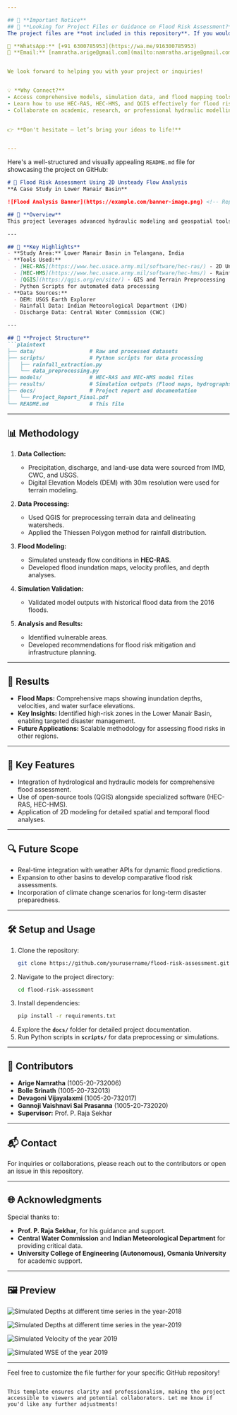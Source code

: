 ```yaml
---

## 🚨 **Important Notice**
## 🚨 **Looking for Project Files or Guidance on Flood Risk Assessment?** 
The project files are **not included in this repository**. If you would like access to the files or need assistance with this project, feel free to reach out:  

📱 **WhatsApp:** [+91 6300785953](https://wa.me/916300785953)  
📧 **Email:** [namratha.arige@gmail.com](mailto:namratha.arige@gmail.com)  


We look forward to helping you with your project or inquiries!


💡 **Why Connect?**  
- Access comprehensive models, simulation data, and flood mapping tools used in this project.  
- Learn how to use HEC-RAS, HEC-HMS, and QGIS effectively for flood risk assessment.  
- Collaborate on academic, research, or professional hydraulic modelling projects.

  
👉 **Don't hesitate – let’s bring your ideas to life!** 


---
```




Here's a well-structured and visually appealing `README.md` file for showcasing the project on GitHub:  

```markdown
# 🌊 Flood Risk Assessment Using 2D Unsteady Flow Analysis  
**A Case Study in Lower Manair Basin**  

![Flood Analysis Banner](https://example.com/banner-image.png) <!-- Replace with a relevant banner image URL -->

## 📑 **Overview**
This project leverages advanced hydraulic modeling and geospatial tools to assess flood risks in the Lower Manair Basin, a region prone to recurrent flooding. The study integrates **HEC-RAS**, **HEC-HMS**, and **QGIS** to simulate 2D unsteady flow conditions and produce actionable insights for flood management and urban planning.

---

## 🚀 **Key Highlights**
- **Study Area:** Lower Manair Basin in Telangana, India  
- **Tools Used:**  
  - [HEC-RAS](https://www.hec.usace.army.mil/software/hec-ras/) - 2D Unsteady Flow Analysis  
  - [HEC-HMS](https://www.hec.usace.army.mil/software/hec-hms/) - Rainfall-Runoff Modeling  
  - [QGIS](https://qgis.org/en/site/) - GIS and Terrain Preprocessing  
  - Python Scripts for automated data processing  
- **Data Sources:**  
  - DEM: USGS Earth Explorer  
  - Rainfall Data: Indian Meteorological Department (IMD)  
  - Discharge Data: Central Water Commission (CWC)

---

## 📂 **Project Structure**
```plaintext
├── data/                 # Raw and processed datasets
├── scripts/              # Python scripts for data processing
│   ├── rainfall_extraction.py
│   └── data_preprocessing.py
├── models/               # HEC-RAS and HEC-HMS model files
├── results/              # Simulation outputs (Flood maps, hydrographs)
├── docs/                 # Project report and documentation
│   └── Project_Report_Final.pdf
└── README.md             # This file
```

---

## 📊 **Methodology**
1. **Data Collection:**  
   - Precipitation, discharge, and land-use data were sourced from IMD, CWC, and USGS.  
   - Digital Elevation Models (DEM) with 30m resolution were used for terrain modeling.

2. **Data Processing:**  
   - Used QGIS for preprocessing terrain data and delineating watersheds.  
   - Applied the Thiessen Polygon method for rainfall distribution.

3. **Flood Modeling:**  
   - Simulated unsteady flow conditions in **HEC-RAS**.  
   - Developed flood inundation maps, velocity profiles, and depth analyses.

4. **Simulation Validation:**  
   - Validated model outputs with historical flood data from the 2016 floods.

5. **Analysis and Results:**  
   - Identified vulnerable areas.  
   - Developed recommendations for flood risk mitigation and infrastructure planning.

---

## 🌟 **Results**
- **Flood Maps:** Comprehensive maps showing inundation depths, velocities, and water surface elevations.
- **Key Insights:** Identified high-risk zones in the Lower Manair Basin, enabling targeted disaster management.
- **Future Applications:** Scalable methodology for assessing flood risks in other regions.

---

## 📌 **Key Features**
- Integration of hydrological and hydraulic models for comprehensive flood assessment.
- Use of open-source tools (QGIS) alongside specialized software (HEC-RAS, HEC-HMS).
- Application of 2D modeling for detailed spatial and temporal flood analyses.

---

## 🔍 **Future Scope**
- Real-time integration with weather APIs for dynamic flood predictions.
- Expansion to other basins to develop comparative flood risk assessments.
- Incorporation of climate change scenarios for long-term disaster preparedness.

---

## 🛠️ **Setup and Usage**
1. Clone the repository:
   ```bash
   git clone https://github.com/yourusername/flood-risk-assessment.git
   ```
2. Navigate to the project directory:
   ```bash
   cd flood-risk-assessment
   ```
3. Install dependencies:
   ```bash
   pip install -r requirements.txt
   ```
4. Explore the **`docs/`** folder for detailed project documentation.  
5. Run Python scripts in **`scripts/`** for data preprocessing or simulations.  

---

## 🤝 **Contributors**
- **Arige Namratha** (1005-20-732006)  
- **Bolle Srinath** (1005-20-732013)  
- **Devagoni Vijayalaxmi** (1005-20-732017)  
- **Gannoji Vaishnavi Sai Prasanna** (1005-20-732020)  
- **Supervisor:** Prof. P. Raja Sekhar  

---

## 📬 **Contact**
For inquiries or collaborations, please reach out to the contributors or open an issue in this repository.

---

## 🌐 **Acknowledgments**
Special thanks to:
- **Prof. P. Raja Sekhar**, for his guidance and support.  
- **Central Water Commission** and **Indian Meteorological Department** for providing critical data.  
- **University College of Engineering (Autonomous), Osmania University** for academic support.

---

## 🖼️ **Preview**
![Simulated Depths at different time series in the year-2018](![image](https://github.com/user-attachments/assets/63785e48-c6c9-4b95-ad16-d830071c2d45)
) <!-- Replace with a flood map image URL -->

![Simulated Depths at different time series in the year-2019](![image](https://github.com/user-attachments/assets/156b0119-3fd7-47da-9407-a122b7132761)
)

![Simulated Velocity of the year 2019](![image](https://github.com/user-attachments/assets/f7894d39-07b7-44ca-8527-13a919a98cfb)
)

![Simulated WSE of the year 2019](![image](https://github.com/user-attachments/assets/de47451d-f316-4932-83b7-817f83ae21ea)
)

---

Feel free to customize the file further for your specific GitHub repository!
```  

This template ensures clarity and professionalism, making the project accessible to viewers and potential collaborators. Let me know if you'd like any further adjustments!
